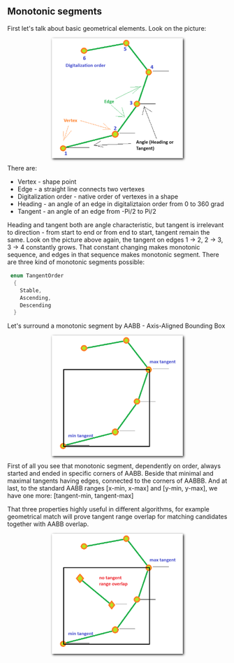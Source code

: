 ## Monotonic segments

First let's talk about basic geometrical elements. Look on the picture:   

<img src="../images/msegment/001.png" alt="basic geometrical elements" style="width:300px;height:auto;display:block;margin-left:auto;margin-right:auto;box-shadow:2px 2px 5px;"/>

There are:
- Vertex - shape point
- Edge - a straight line connects two vertexes
- Digitalization order - native order of vertexes in a shape
- Heading - an angle of an edge in digitaliztaion order from 0 to 360 grad
- Tangent - an angle of an edge from -Pi/2 to Pi/2

Heading and tangent both are angle characteristic, but tangent is irrelevant to direction - from start to end or from 
end to start, tangent remain the same. Look on the picture above again, the tangent on edges 1 -> 2, 2 -> 3, 3 -> 4 
constantly grows. That constant changing makes monotonic sequence, and edges in that sequence makes monotonic segment. 
There are three kind of monotonic segments possible:        

```java
 enum TangentOrder
  {
    Stable,
    Ascending,
    Descending
  }
```
Let's surround a monotonic segment by AABB - Axis-Aligned Bounding Box

<img src="../images/msegment/002.png" alt="monotonic segment" style="width:300px;height:auto;display:block;margin-left:auto;margin-right:auto;box-shadow:2px 2px 5px;"/>

First of all you see that monotonic segment, dependently on order, always started and ended in specific corners of AABB. 
Beside that minimal and maximal tangents having edges, connected to the corners of AABBB. And at last, to the standard AABB
ranges [x-min, x-max] and [y-min, y-max], we have one more: [tangent-min, tangent-max]

That three properties highly useful in different algorithms, for example geometrical match will prove tangent range 
overlap for matching candidates together with AABB overlap.   

<img src="../images/msegment/003.png" alt="no overlap" style="width:300px;height:auto;display:block;margin-left:auto;margin-right:auto;box-shadow:2px 2px 5px;"/>

